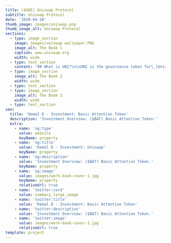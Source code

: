 ```yaml
---
title: ($UNI) Uniswap Protocol
subtitle: Uniswap Protocol
date: '2020-04-10'
thumb_image: images/uniswap.png
thumb_image_alt: Uniswap Protocol
sections:
  - type: image_section
    image: images/uniswap wallpaper.PNG
    image_alt: The Book 1
    caption: www.uniswap.org
    width: wide
  - type: text_section
    content: "## What is UNI?\n\nUNI is the governance token for\_[Uniswap](https://www.coingecko.com/en/exchanges/uniswap). UNI was introduced on 16th September 2020 through a retrospective airdrop to users who have interacted with the protocol either by swapping tokens or by providing liquidity.\n\nThe UNI token allows token holders to participate in the governance of the protocol. Key decisions such as usage of the treasury or future upgrades can be decided through a governance vote.\n\n## What is Uniswap?\n\nUniswap is a\_[decentralized exchange (DEX)](https://www.coingecko.com/en/dex)\_that makes it easy for users to swap an ERC-20 token for another ERC-20 token without the need of a centralized intermediary. With a DEX, traders do not have to deposit their tokens on an exchange and be exposed to the security risks of a centralized exchange.\_\n\nUsers just need an\_[Ethereum](https://www.coingecko.com/en/coins/ethereum)\_wallet like\_[Metamask](https://www.coingecko.com/buzz/complete-beginners-guide-to-metamask)\_and they can immediately start swapping tokens. Users can\_then swap tokens directly without the need of an orderbook. This works using an Automated Market Maker (AMM) where Liquidity Providers (LP) deposit tokens into the smart contract and this liquidity then provides a price quote to traders without relying on any professional market makers. Liquidity Providers are compensated with a 0.3% trading fee for providing liquidity on the protocol.\n\n![](https://assets.coingecko.com/app/public/ckeditor_assets/pictures/1611/content_uniswap-v3.png)\n\n## When was Uniswap founded?\n\nThe protocol was founded by Hayden Adams in 2018. Hayden was mainly inspired by the technology that was first described by Ethereum co-founder, Vitalik Buterin.\n\n## What is an Automated Market Maker (AMM)?\n\nAn\_AMM uses a pricing algorithm to price assets. Uniswap uses the “x\\*y = k” formula to price its assets. Within the formula, x represents the amount of one token in the liquidity pool, y is the amount of the other asset and k is a fixed constant. In Uniswap, the value of both assets constantly remains at a ratio of 50:50.\n\nUniswap popularized the AMM model and other crypto protocols started utilizing the AMM due to its innovative and decentralized features. However, one of the biggest setbacks for the AMM model is impermanent loss.\n\nImpermanent loss is the opportunity cost of contributing two crypto assets into a liquidity pool instead of holding the two crypto assets separately outside the liquidity pool. Impermanent loss occurs when the price of one token rises or falls relative to the other. The larger the change, the larger the impermanent loss will be.\n"
  - type: image_section
    image_alt: The Book 2
    width: wide
  - type: text_section
  - type: image_section
    image_alt: The Book 3
    width: wide
  - type: text_section
seo:
  title: 'Kemal D - Investment: Basic Attention Token'
  description: 'Investment Overview: ($BAT) Basic Attention Token.'
  extra:
    - name: 'og:type'
      value: website
      keyName: property
    - name: 'og:title'
      value: 'Kemal D - Investment: Uniswap'
      keyName: property
    - name: 'og:description'
      value: 'Investment Overview: ($BAT) Basic Attention Token.'
      keyName: property
    - name: 'og:image'
      value: images/work-book-cover-1.jpg
      keyName: property
      relativeUrl: true
    - name: 'twitter:card'
      value: summary_large_image
    - name: 'twitter:title'
      value: 'Kemal D - Investment: Basic Attention Token'
    - name: 'twitter:description'
      value: 'Investment Overview: ($BAT) Basic Attention Token.'
    - name: 'twitter:image'
      value: images/work-book-cover-1.jpg
      relativeUrl: true
template: project
---
```

